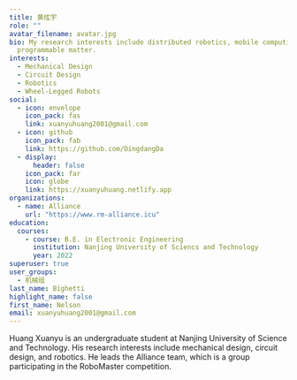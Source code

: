 ```yaml
---
title: 黄炫宇
role: ""
avatar_filename: avatar.jpg
bio: My research interests include distributed robotics, mobile computing and
  programmable matter.
interests:
  - Mechanical Design
  - Circuit Design
  - Robotics
  - Wheel-Legged Robots
social:
  - icon: envelope
    icon_pack: fas
    link: xuanyuhuang2001@gmail.com
  - icon: github
    icon_pack: fab
    link: https://github.com/DingdangDa
  - display:
      header: false
    icon_pack: far
    icon: globe
    link: https://xuanyuhuang.netlify.app
organizations:
  - name: Alliance
    url: "https://www.rm-alliance.icu"
education:
  courses:
    - course: B.E. in Electronic Engineering
      institution: Nanjing University of Sciencs and Technology
      year: 2022
superuser: true
user_groups:
  - 机械组
last_name: Bighetti
highlight_name: false
first_name: Nelson
email: xuanyuhuang2001@gmail.com
---
```

Huang Xuanyu is an undergraduate student at Nanjing University of Science and Technology. His research interests include mechanical design, circuit design, and robotics. He leads the Alliance team, which is a group participating in the RoboMaster competition.

